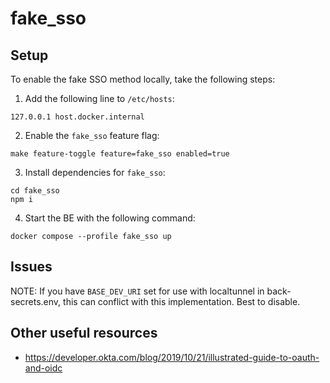 # fake_sso

## Setup

To enable the fake SSO method locally, take the following steps:

1. Add the following line to `/etc/hosts`:

```
127.0.0.1 host.docker.internal
```

2. Enable the `fake_sso` feature flag:

```
make feature-toggle feature=fake_sso enabled=true
```

3. Install dependencies for `fake_sso`:

```
cd fake_sso
npm i
```

4. Start the BE with the following command:

```
docker compose --profile fake_sso up
```

## Issues

NOTE: If you have `BASE_DEV_URI` set for use with localtunnel in back-secrets.env, this can conflict with this implementation. Best to disable.

## Other useful resources

- https://developer.okta.com/blog/2019/10/21/illustrated-guide-to-oauth-and-oidc

